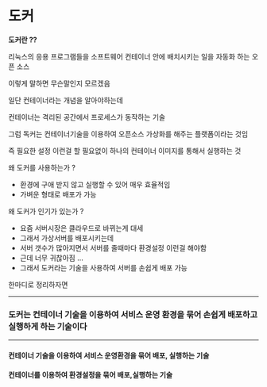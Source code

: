# 도커



**도커란 ??** 

 리눅스의 응용 프로그램들을 소프트웨어 컨테이너 안에 배치시키는 일을 자동화 하는 오픈 소스



이렇게 말하면 무슨말인지 모르겠음 



일단 컨테이너라는 개념을 알아야하는데



컨테이너는 격리된 공간에서 프로세스가 동작하는 기술 



그럼 독커는 컨테이너기술을 이용하여 오픈소스 가상화를 해주는 플랫폼이라는 것임



즉 필요한 설정 이런걸 할 필요없이 하나의 컨테이너 이미지를 통해서 실행하는 것 



왜 도커를 사용하는가 ?

- 환경에 구애 받지 않고 실행할 수 있어 매우 효율적임
- 가벼운 형태로 배포가 가능



왜 도커가 인기가 있는가 ?

- 요즘 서버시장은 클라우드로 바뀌는게 대세
- 그래서 가상서버를 배포시키는데
- 서버 갯수가 많아지면서 서버를 줄때마다 환경설정 이런걸 해야함
- 근데 너무 귀찮아짐 ...
- 그래서 도커라는 기술을 사용하여 서버를 손쉽게 배포 가능



한마디로 정리하자면



---

### 도커는 컨테이너 기술을 이용하여 서비스 운영 환경을 묶어 손쉽게 배포하고 실행하게 하는 기술이다

---

#### 컨테이너 기술을 이용하여 서비스 운영환경을 묶어 배포, 실행하는 기술

#### 컨테이너를 이용하여 환경설정을 묶어 배포,실행하는 기술







